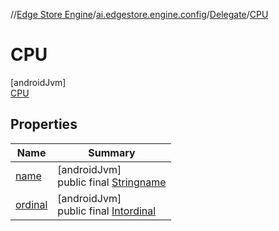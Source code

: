 //[Edge Store Engine](../../../../index.md)/[ai.edgestore.engine.config](../../index.md)/[Delegate](../index.md)/[CPU](index.md)

# CPU

[androidJvm]\
[CPU](index.md)

## Properties

| Name | Summary |
|---|---|
| [name](../../../ai.edgestore.engine.metadata/-model-source/-edge-store/index.md#-372974862%2FProperties%2F-89531115) | [androidJvm]<br>public final [String](https://kotlinlang.org/api/latest/jvm/stdlib/kotlin/-string/index.html)[name](../../../ai.edgestore.engine.metadata/-model-source/-edge-store/index.md#-372974862%2FProperties%2F-89531115) |
| [ordinal](../../../ai.edgestore.engine.metadata/-model-source/-edge-store/index.md#-739389684%2FProperties%2F-89531115) | [androidJvm]<br>public final [Int](https://kotlinlang.org/api/latest/jvm/stdlib/kotlin/-int/index.html)[ordinal](../../../ai.edgestore.engine.metadata/-model-source/-edge-store/index.md#-739389684%2FProperties%2F-89531115) |
